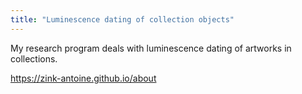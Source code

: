 ```yaml
---
title: "Luminescence dating of collection objects"
---
```

My research program deals with luminescence dating of artworks in collections.

https://zink-antoine.github.io/about
